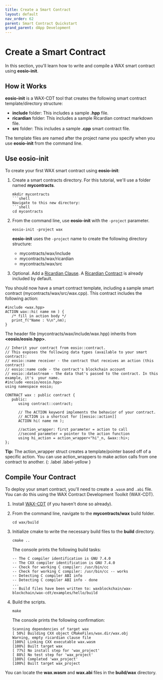 ```yaml
---
title: Create a Smart Contract
layout: default
nav_order: 62
parent: Smart Contract Quickstart
grand_parent: dApp Development
---
```

# Create a Smart Contract

In this section, you'll learn how to write and compile a WAX smart contract using **eosio-init**.

## How it Works

**eosio-init** is a WAX-CDT tool that creates the following smart contract template/directory structure:

- **include** folder: This includes a sample **.hpp** file.
- **ricardian** folder: This includes a sample Ricardian contract markdown file.
- **src** folder: This includes a sample **.cpp** smart contract file.

The template files are named after the project name you specify when you use **eosio-init** from the command line. 

## Use eosio-init

To create your first WAX smart contract using **eosio-init**:

1. Create a smart contracts directory. For this tutorial, we'll use a folder named **mycontracts**.

    ```shell
    mkdir mycontracts
    ```shell
    Navigate to this new directory:
    ```shell
    cd mycontracts
    ```

2. From the command line, use **eosio-init** with the `-project` parameter.

    ```
    eosio-init -project wax
    ```

    **eosio-init** uses the `-project` name to create the following directory structure:

    - mycontracts/wax/include 
    - mycontracts/wax/ricardian 
    - mycontracts/wax/src 

3. Optional. Add a [Ricardian Clause](/docs/es/tools/ricardian_clause). A  [Ricardian Contract](/docs/es/tools/ricardian_contract) is already included by default.

You should now have a smart contract template, including a sample smart contract (mycontracts/wax/src/wax.cpp). This contract includes the following action:

```
#include <wax.hpp>
ACTION wax::hi( name nm ) {
   /* fill in action body */
   print_f("Name : %\n",nm);
}
```

The header file (mycontracts/wax/include/wax.hpp) inherits from **<eosio/eosio.hpp>**.

```
// Inherit your contract from eosio::contract. 
// This exposes the following data types (available to your smart contract):
// eosio::name receiver - the contract that receives an action (this contract)
// eosio::name code - the contract's blockchain account
// eosio::datastream - the data that's passed to the contract. In this example, it's  your name.
#include <eosio/eosio.hpp>
using namespace eosio;

CONTRACT wax : public contract {
   public:
      using contract::contract;

      // The ACTION keyword implements the behavior of your contract. 
      // ACTION is a shortcut for [[eosio::action]]  
      ACTION hi( name nm );

      //action_wrapper: first parameter = action to call
      //second parameter = pointer to the action function
      using hi_action = action_wrapper<"hi"_n, &wax::hi>;
};
```

<strong>Tip:</strong> The action_wrapper struct creates a template/pointer based off of a specific action. You can use action_wrappers to make action calls from one contract to another. 
{: .label .label-yellow }

<!--
<span>Tip: </span>Make sure that your class name and file names match.

```
// Required. eosio.hpp includes the classes required to write a smart contract and sign transactions on the WAX blockchain. 
#include <eosiolib/eosio.hpp>

// Inherit your contract from eosio::contract. 
// eosio::name receiver is the contract that receives an action (this contract)
// eosio::name code is the contract's blockchain account
// eosio::datastream is the data that's passed to the contract. In this example, there is no data. 
CONTRACT wax: public eosio::contract {
public:
    wax(eosio::name receiver, eosio::name code, eosio::datastream<const char*> ds)
        : contract(receiver, code, ds) {
    }

    // The ACTION keyword implements the behavior of your contract. 
    // ACTION is a shortcut for [[eosio::action]]
    ACTION greet() {
        // eosio::print returns a string to the console. 
        eosio::print("Hello World!\n");
    }
};

// A dispatcher function that listens to all incoming actions and performs the designated functions in your smart contract.
// If this contract included a 'goodbye' action, you could change this function to:
// EOSIO_DISPATCH(wax, (greet)(goodbye))
EOSIO_DISPATCH(wax, (greet))
```-->


## Compile Your Contract

To deploy your smart contract, you'll need to create a `.wasm` and `.abi` file. You can do this using the WAX Contract Development Toolkit (WAX-CDT).

1. Install [WAX-CDT](/docs/es/dapp-development/wax-cdt/) (if you haven't done so already).

2. From the command line, navigate to the **mycontracts/wax** build folder.

    ```shell
    cd wax/build
    ```

3. Initialize cmake to write the necessary build files to the **build** directory.

    ```shell
    cmake ..
    ```

    The console prints the following build tasks:

    ```shell
    -- The C compiler identification is GNU 7.4.0
    -- The CXX compiler identification is GNU 7.4.0
    -- Check for working C compiler: /usr/bin/cc
    -- Check for working C compiler: /usr/bin/cc -- works
    -- Detecting C compiler ABI info
    -- Detecting C compiler ABI info - done
    ...
    -- Build files have been written to: waxblockchain/wax-blockchain/wax-cdt/examples/hello/build
    ```

4. Build the scripts.

    ```shell
    make
    ```

    The console prints the following confirmation:

    ```shell
    Scanning dependencies of target wax
    [ 50%] Building CXX object CMakeFiles/wax.dir/wax.obj
    Warning, empty ricardian clause file
    [100%] Linking CXX executable wax.wasm
    [100%] Built target wax
    [ 77%] No install step for 'wax_project'
    [ 88%] No test step for 'wax_project'
    [100%] Completed 'wax_project'
    [100%] Built target wax_project
    ```

You can locate the **wax.wasm** and **wax.abi** files in the **build/wax** directory. 


